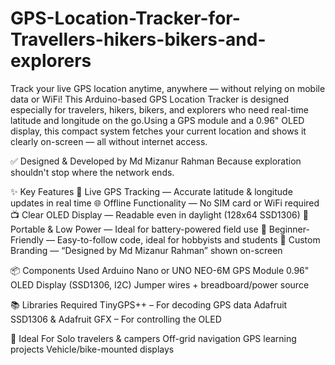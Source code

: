 # GPS-Location-Tracker-for-Travellers-hikers-bikers-and-explorers
Track your live GPS location anytime, anywhere — without relying on mobile data or WiFi! This Arduino-based GPS Location Tracker is designed especially for travelers, hikers, bikers, and explorers who need real-time latitude and longitude on the go.Using a GPS module and a 0.96" OLED display, this compact system fetches your current location and shows it clearly on-screen — all without internet access.

✅ Designed & Developed by Md Mizanur Rahman
Because exploration shouldn't stop where the network ends.



✨ Key Features
📡 Live GPS Tracking — Accurate latitude & longitude updates in real time
🌐 Offline Functionality — No SIM card or WiFi required
📺 Clear OLED Display — Readable even in daylight (128x64 SSD1306)
🔋 Portable & Low Power — Ideal for battery-powered field use
🧠 Beginner-Friendly — Easy-to-follow code, ideal for hobbyists and students
🧾 Custom Branding — “Designed by Md Mizanur Rahman” shown on-screen

📦 Components Used
Arduino Nano or UNO
NEO-6M GPS Module
0.96" OLED Display (SSD1306, I2C)
Jumper wires + breadboard/power source

📚 Libraries Required
TinyGPS++ – For decoding GPS data
Adafruit SSD1306 & Adafruit GFX – For controlling the OLED

🧭 Ideal For
Solo travelers & campers
Off-grid navigation
GPS learning projects
Vehicle/bike-mounted displays
